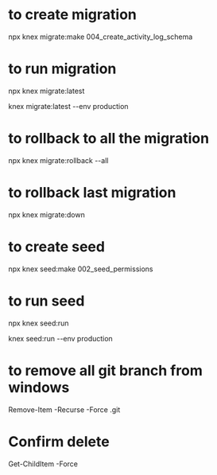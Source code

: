 # to create migration
npx knex migrate:make 004_create_activity_log_schema

# to run migration
npx knex migrate:latest

knex migrate:latest --env production

# to rollback to all the migration
npx knex migrate:rollback --all

# to rollback last migration 
npx knex migrate:down

# to create seed
npx knex seed:make 002_seed_permissions

# to run seed 
npx knex seed:run

knex seed:run --env production

# to remove all git branch from windows
Remove-Item -Recurse -Force .git
# Confirm delete
Get-ChildItem -Force 
